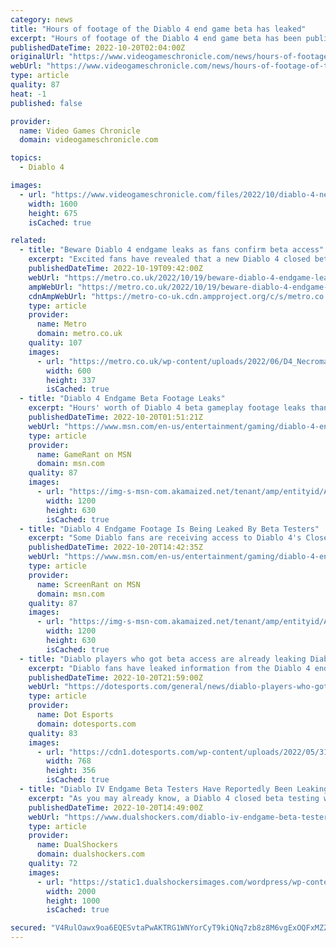 ```yaml
---
category: news
title: "Hours of footage of the Diablo 4 end game beta has leaked"
excerpt: "Hours of footage of the Diablo 4 end game beta has been published online following the launch of the closed test. The game’s latest testing phase in supposed to be confidential, meaning players aren’t ..."
publishedDateTime: 2022-10-20T02:04:00Z
originalUrl: "https://www.videogameschronicle.com/news/hours-of-footage-of-the-diablo-4-end-game-beta-has-leaked/"
webUrl: "https://www.videogameschronicle.com/news/hours-of-footage-of-the-diablo-4-end-game-beta-has-leaked/"
type: article
quality: 87
heat: -1
published: false

provider:
  name: Video Games Chronicle
  domain: videogameschronicle.com

topics:
  - Diablo 4

images:
  - url: "https://www.videogameschronicle.com/files/2022/10/diablo-4-necromancer.jpg"
    width: 1600
    height: 675
    isCached: true

related:
  - title: "Beware Diablo 4 endgame leaks as fans confirm beta access"
    excerpt: "Excited fans have revealed that a new Diablo 4 closed beta has started for the game’s endgame. Initially, the only ones able to play Diablo 4 early were friends and family of Blizzard Entertainment ..."
    publishedDateTime: 2022-10-19T09:42:00Z
    webUrl: "https://metro.co.uk/2022/10/19/beware-diablo-4-endgame-leaks-as-fans-confirm-beta-access-17597789/"
    ampWebUrl: "https://metro.co.uk/2022/10/19/beware-diablo-4-endgame-leaks-as-fans-confirm-beta-access-17597789/amp/"
    cdnAmpWebUrl: "https://metro-co-uk.cdn.ampproject.org/c/s/metro.co.uk/2022/10/19/beware-diablo-4-endgame-leaks-as-fans-confirm-beta-access-17597789/amp/"
    type: article
    provider:
      name: Metro
      domain: metro.co.uk
    quality: 107
    images:
      - url: "https://metro.co.uk/wp-content/uploads/2022/06/D4_Necromancer_KeyArt2-4f18.jpg?quality=90&strip=all&zoom=1&resize=600%2C337"
        width: 600
        height: 337
        isCached: true
  - title: "Diablo 4 Endgame Beta Footage Leaks"
    excerpt: "Hours' worth of Diablo 4 beta gameplay footage leaks thanks to the ongoing closed beta, highlighting the game's endgame gameplay loop."
    publishedDateTime: 2022-10-20T01:51:21Z
    webUrl: "https://www.msn.com/en-us/entertainment/gaming/diablo-4-endgame-beta-footage-leaks/ar-AA13aXAn"
    type: article
    provider:
      name: GameRant on MSN
      domain: msn.com
    quality: 87
    images:
      - url: "https://img-s-msn-com.akamaized.net/tenant/amp/entityid/AA13b4kT.img?h=630&w=1200&m=6&q=60&o=t&l=f&f=jpg"
        width: 1200
        height: 630
        isCached: true
  - title: "Diablo 4 Endgame Footage Is Being Leaked By Beta Testers"
    excerpt: "Some Diablo fans are receiving access to Diablo 4's Closed Beta Test, but not all of them have been able to keep it or its gameplay secret."
    publishedDateTime: 2022-10-20T14:42:35Z
    webUrl: "https://www.msn.com/en-us/entertainment/gaming/diablo-4-endgame-footage-is-being-leaked-by-beta-testers/ar-AA13cumy"
    type: article
    provider:
      name: ScreenRant on MSN
      domain: msn.com
    quality: 87
    images:
      - url: "https://img-s-msn-com.akamaized.net/tenant/amp/entityid/AA13cAuV.img?h=630&w=1200&m=6&q=60&o=t&l=f&f=jpg"
        width: 1200
        height: 630
        isCached: true
  - title: "Diablo players who got beta access are already leaking Diablo 4 endgame details"
    excerpt: "Diablo fans have leaked information from the Diablo 4 end-game beta. Blizzard sent out beta invites to players who have recently “spent significant amounts of time” playing the end-game experiences of ..."
    publishedDateTime: 2022-10-20T21:59:00Z
    webUrl: "https://dotesports.com/general/news/diablo-players-who-got-beta-access-are-already-leaking-diablo-4-endgame-details"
    type: article
    provider:
      name: Dot Esports
      domain: dotesports.com
    quality: 83
    images:
      - url: "https://cdn1.dotesports.com/wp-content/uploads/2022/05/31100852/diablo-gear-key-art-768x356.png"
        width: 768
        height: 356
        isCached: true
  - title: "Diablo IV Endgame Beta Testers Have Reportedly Been Leaking Footage"
    excerpt: "As you may already know, a Diablo 4 closed beta testing was scheduled for this year, which has gone live a few days earlier apparently, as some invited players have shared their invitation email from ..."
    publishedDateTime: 2022-10-20T14:49:00Z
    webUrl: "https://www.dualshockers.com/diablo-iv-endgame-beta-testers-leaking-footage/"
    type: article
    provider:
      name: DualShockers
      domain: dualshockers.com
    quality: 72
    images:
      - url: "https://static1.dualshockersimages.com/wordpress/wp-content/uploads/2022/10/Diablo-4.jpg"
        width: 2000
        height: 1000
        isCached: true

secured: "V4RulOawx9oa6EQESvtaPwAKTRG1WNYorCyT9kiQNq7zb8z8M6vgExOQFxMZZObs3BIt0xKrilfHO4hUb3M0aU+9U00hxgqsOttFvscpjjYfDwjvbC9vT0icjuidMsdLBdbHXkxf728T+R1vmayZ64r4gPDGgxJVKCkrwRolWRtPycqohdid8pcsbqSSvbo75TRVPsdehJcq/nZ8Kv/hXt8AO14RBpQTvtMWCzjpBmzSf3RkfpzCOccbKhNvQ1vPqoTGEKiZQJASbAykobTY1c71CJ6MJbLIvvXTSjrMLmLL+Fhmr4J/tgeekCaoDXnHMXcy6xbQHM5DAgg8++IyHLtAz6l0X7WbDDVgrD7V67k=;ThiJaibXHge4Gt+YlVEnZw=="
---
```


